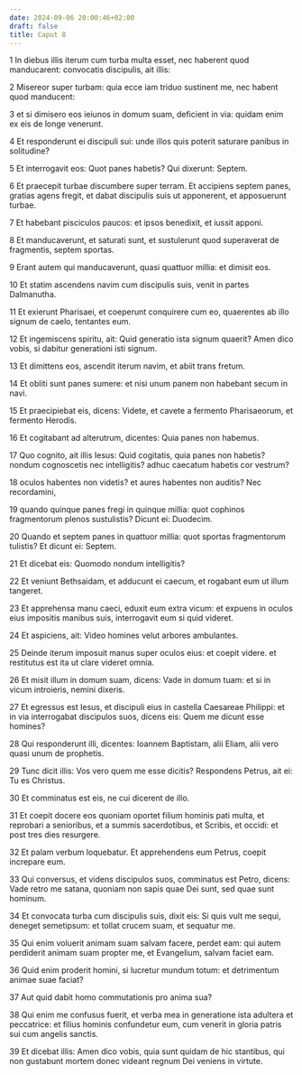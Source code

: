 ```yaml
---
date: 2024-09-06 20:00:46+02:00
draft: false
title: Caput 8
---
```





1 In diebus illis iterum cum turba multa esset, nec haberent quod manducarent: convocatis discipulis, ait illis:

2 Misereor super turbam: quia ecce iam triduo sustinent me, nec habent quod manducent:

3 et si dimisero eos ieiunos in domum suam, deficient in via: quidam enim ex eis de longe venerunt.

4 Et responderunt ei discipuli sui: unde illos quis poterit saturare panibus in solitudine?

5 Et interrogavit eos: Quot panes habetis? Qui dixerunt: Septem.

6 Et praecepit turbae discumbere super terram. Et accipiens septem panes, gratias agens fregit, et dabat discipulis suis ut apponerent, et apposuerunt turbae.

7 Et habebant pisciculos paucos: et ipsos benedixit, et iussit apponi.

8 Et manducaverunt, et saturati sunt, et sustulerunt quod superaverat de fragmentis, septem sportas.

9 Erant autem qui manducaverunt, quasi quattuor millia: et dimisit eos.

10 Et statim ascendens navim cum discipulis suis, venit in partes Dalmanutha.

11 Et exierunt Pharisaei, et coeperunt conquirere cum eo, quaerentes ab illo signum de caelo, tentantes eum.

12 Et ingemiscens spiritu, ait: Quid generatio ista signum quaerit? Amen dico vobis, si dabitur generationi isti signum.

13 Et dimittens eos, ascendit iterum navim, et abiit trans fretum.

14 Et obliti sunt panes sumere: et nisi unum panem non habebant secum in navi.

15 Et praecipiebat eis, dicens: Videte, et cavete a fermento Pharisaeorum, et fermento Herodis.

16 Et cogitabant ad alterutrum, dicentes: Quia panes non habemus.

17 Quo cognito, ait illis Iesus: Quid cogitatis, quia panes non habetis? nondum cognoscetis nec intelligitis? adhuc caecatum habetis cor vestrum?

18 oculos habentes non videtis? et aures habentes non auditis? Nec recordamini,

19 quando quinque panes fregi in quinque millia: quot cophinos fragmentorum plenos sustulistis? Dicunt ei: Duodecim.

20 Quando et septem panes in quattuor millia: quot sportas fragmentorum tulistis? Et dicunt ei: Septem.

21 Et dicebat eis: Quomodo nondum intelligitis?

22 Et veniunt Bethsaidam, et adducunt ei caecum, et rogabant eum ut illum tangeret.

23 Et apprehensa manu caeci, eduxit eum extra vicum: et expuens in oculos eius impositis manibus suis, interrogavit eum si quid videret.

24 Et aspiciens, ait: Video homines velut arbores ambulantes.

25 Deinde iterum imposuit manus super oculos eius: et coepit videre. et restitutus est ita ut clare videret omnia.

26 Et misit illum in domum suam, dicens: Vade in domum tuam: et si in vicum introieris, nemini dixeris.

27 Et egressus est Iesus, et discipuli eius in castella Caesareae Philippi: et in via interrogabat discipulos suos, dicens eis: Quem me dicunt esse homines?

28 Qui responderunt illi, dicentes: Ioannem Baptistam, alii Eliam, alii vero quasi unum de prophetis.

29 Tunc dicit illis: Vos vero quem me esse dicitis? Respondens Petrus, ait ei: Tu es Christus.

30 Et comminatus est eis, ne cui dicerent de illo.

31 Et coepit docere eos quoniam oportet filium hominis pati multa, et reprobari a senioribus, et a summis sacerdotibus, et Scribis, et occidi: et post tres dies resurgere.

32 Et palam verbum loquebatur. Et apprehendens eum Petrus, coepit increpare eum.

33 Qui conversus, et videns discipulos suos, comminatus est Petro, dicens: Vade retro me satana, quoniam non sapis quae Dei sunt, sed quae sunt hominum.

34 Et convocata turba cum discipulis suis, dixit eis: Si quis vult me sequi, deneget semetipsum: et tollat crucem suam, et sequatur me.

35 Qui enim voluerit animam suam salvam facere, perdet eam: qui autem perdiderit animam suam propter me, et Evangelium, salvam faciet eam.

36 Quid enim proderit homini, si lucretur mundum totum: et detrimentum animae suae faciat?

37 Aut quid dabit homo commutationis pro anima sua?

38 Qui enim me confusus fuerit, et verba mea in generatione ista adultera et peccatrice: et filius hominis confundetur eum, cum venerit in gloria patris sui cum angelis sanctis.

39 Et dicebat illis: Amen dico vobis, quia sunt quidam de hic stantibus, qui non gustabunt mortem donec videant regnum Dei veniens in virtute.

